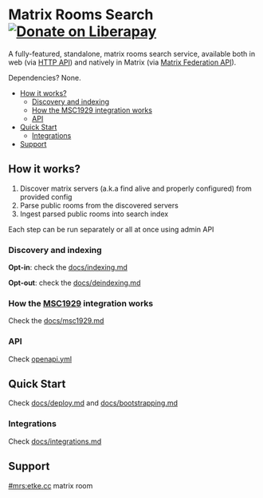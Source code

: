 # Matrix Rooms Search [![Donate on Liberapay](https://liberapay.com/assets/widgets/donate.svg)](https://liberapay.com/mrs/donate) 

A fully-featured, standalone, matrix rooms search service, available both in web (via [HTTP API](./openapi.yml)) and natively in Matrix (via [Matrix Federation API](./docs/integrations.md)).

Dependencies? None.

<!-- vim-markdown-toc GitLab -->

* [How it works?](#how-it-works)
    * [Discovery and indexing](#discovery-and-indexing)
    * [How the MSC1929 integration works](#how-the-msc1929-integration-works)
    * [API](#api)
* [Quick Start](#quick-start)
    * [Integrations](#integrations)
* [Support](#support)

<!-- vim-markdown-toc -->

## How it works?

1. Discover matrix servers (a.k.a find alive and properly configured) from provided config
2. Parse public rooms from the discovered servers
3. Ingest parsed public rooms into search index

Each step can be run separately or all at once using admin API

### Discovery and indexing

**Opt-in**: check the [docs/indexing.md](./docs/indexing.md)

**Opt-out**: check the [docs/deindexing.md](./docs/deindexing.md)

### How the [MSC1929](https://github.com/matrix-org/matrix-spec-proposals/pull/1929) integration works

Check the [docs/msc1929.md](./docs/msc1929.md)

### API

Check [openapi.yml](./openapi.yml)

## Quick Start

Check [docs/deploy.md](./docs/deploy.md) and [docs/bootstrapping.md](./docs/bootstrapping.md)

### Integrations

Check [docs/integrations.md](./docs/integrations.md)

## Support

[#mrs:etke.cc](https://matrix.to/#/#mrs:etke.cc) matrix room
